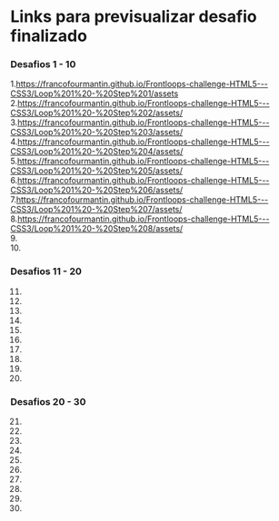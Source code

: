 # Links para previsualizar desafio finalizado

### Desafios 1  - 10 ###

1.https://francofourmantin.github.io/Frontloops-challenge-HTML5---CSS3/Loop%201%20-%20Step%201/assets
2.https://francofourmantin.github.io/Frontloops-challenge-HTML5---CSS3/Loop%201%20-%20Step%202/assets/  
3.https://francofourmantin.github.io/Frontloops-challenge-HTML5---CSS3/Loop%201%20-%20Step%203/assets/  
4.https://francofourmantin.github.io/Frontloops-challenge-HTML5---CSS3/Loop%201%20-%20Step%204/assets/  
5.https://francofourmantin.github.io/Frontloops-challenge-HTML5---CSS3/Loop%201%20-%20Step%205/assets/  
6.https://francofourmantin.github.io/Frontloops-challenge-HTML5---CSS3/Loop%201%20-%20Step%206/assets/  
7.https://francofourmantin.github.io/Frontloops-challenge-HTML5---CSS3/Loop%201%20-%20Step%207/assets/  
8.https://francofourmantin.github.io/Frontloops-challenge-HTML5---CSS3/Loop%201%20-%20Step%208/assets/  
9.  
10.

### Desafios 11 - 20 ###

11.
12.
13.
14.
15.
16.
17.
18.
19.
20.

### Desafios 20 - 30 ###

21.
22.
23.
24.
25.
26.
27.
28.
29.
30.
